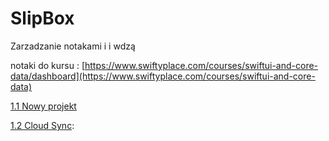 # SlipBox

Zarzadzanie notakami i i wdzą

notaki do kursu : [https://www.swiftyplace.com/courses/swiftui-and-core-data/dashboard](https://www.swiftyplace.com/courses/swiftui-and-core-data)

[1.1 Nowy projekt](1.1_NewProject.md)

[1.2 Cloud Sync](1.2_CloduSync.md):

